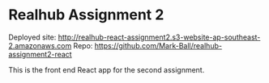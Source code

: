 # Realhub Assignment 2

Deployed site: http://realhub-react-assignment2.s3-website-ap-southeast-2.amazonaws.com
Repo: https://github.com/Mark-Ball/realhub-assignment2-react

This is the front end React app for the second assignment.
